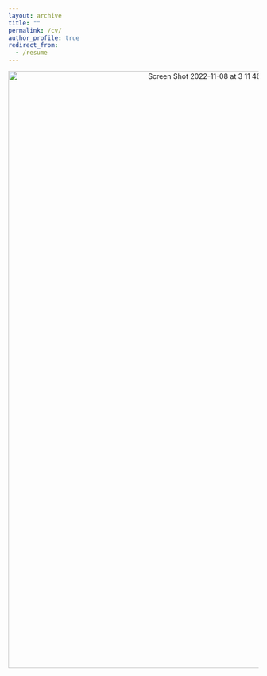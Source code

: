 ```yaml
---
layout: archive
title: ""
permalink: /cv/
author_profile: true
redirect_from:
  - /resume
---
```


<p align="center">
  <a href="http://yash-vekaria.github.io/files/yash_vekaria_cv.pdf">
    <img width="800" height="1200" alt="Screen Shot 2022-11-08 at 3 11 46 AM" src="https://user-images.githubusercontent.com/30694521/200421461-51089969-e63a-40f9-96df-c30ef9bbefd1.png">
  </a>
</p>
